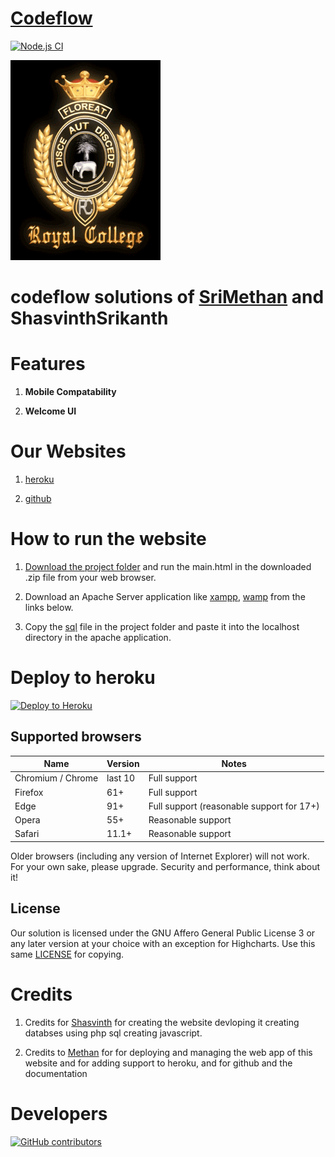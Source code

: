 # [Codeflow](https://acd.acicts.lk/codeflow)

[![Node.js CI](https://github.com/CodeLegends-org/codeflow/actions/workflows/node.js.yml/badge.svg?branch=main)](https://github.com/CodeLegends-org/codeflow/actions/workflows/node.js.yml)

![Welcome loader](Images/RC-Crest_thumb[3].gif)

# codeflow solutions of [SriMethan](https://github.com/srimethan) and ShasvinthSrikanth

# Features

1. **Mobile Compatability**

2. **Welcome UI**

# Our Websites
1. [heroku](https://codelegends.herokuapp.com)

2. [github](https://codelegends-org.github.io/codeflow)

# How to run the website

1. [Download the project folder](https://github.com/CodeLegends-org/codeflow/archive/refs/heads/main.zip) and run the main.html in the downloaded .zip file from your web browser.
 
2. Download an Apache Server application like [xampp](https://www.apachefriends.org/download.html), [wamp](https://www.wampserver.com/en/)
 from the links below.

3. Copy the [sql](Database/royalcollegeuseraccounts.sql) file in the project folder and paste it into the localhost directory in the apache application.

# Deploy to heroku

[![Deploy to Heroku](https://www.herokucdn.com/deploy/button.png)](https://heroku.com/deploy)  

## Supported browsers

| Name              | Version | Notes                                             |
| ----------------- | ------- | ------------------------------------------------- |
| Chromium / Chrome | last 10 | Full support                                      |
| Firefox           | 61+     | Full support |
| Edge              | 91+     | Full support (reasonable support for 17+)         |
| Opera             | 55+     | Reasonable support                                |
| Safari            | 11.1+   | Reasonable support                                |

Older browsers (including any version of Internet Explorer) will not work.
For your own sake, please upgrade. Security and performance, think about it!

## License

Our solution is licensed under the GNU Affero General Public License 3 or any later
version at your choice with an exception for Highcharts. Use this same [LICENSE](https://github.com/CodeLegends-org/codeflow/blob/main/LICENSE) for
copying.

# Credits
1. Credits for [Shasvinth](https://github.com/shasvinthsrikanth) for creating the website devloping it creating databses using php sql creating javascript.

2. Credits to [Methan](https://github.com/srimethan) for for deploying and managing the web app of this website and for adding support to heroku, and for github and the documentation

# Developers
[![GitHub contributors](https://contrib.rocks/image?repo=CodeLegends-org/codeflow)](https://github.com/CodeLegends-org/codeflow/graphs/contributors)
